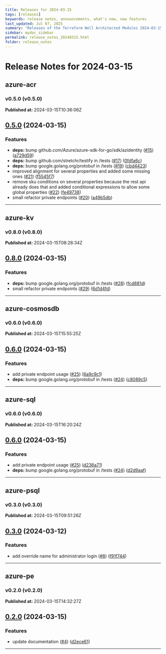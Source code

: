 ```yaml
---
title: Releases for 2024-03-15
tags: [releases]
keywords: release notes, announcements, what's new, new features
last_updated: Jul 07, 2025
summary: "Releases of the Terraform Well Architected Modules 2024-03-15"
sidebar: mydoc_sidebar
permalink: release_notes_20240315.html
folder: release_notes
---
```


# Release Notes for 2024-03-15

## azure-acr
### v0.5.0 (v0.5.0)
**Published at:** 2024-03-15T10:36:06Z

## [0.5.0](https://github.com/CloudNationHQ/terraform-azure-acr/compare/v0.4.0...v0.5.0) (2024-03-15)


### Features

* **deps:** bump github.com/Azure/azure-sdk-for-go/sdk/azidentity ([#15](https://github.com/CloudNationHQ/terraform-azure-acr/issues/15)) ([a729d59](https://github.com/CloudNationHQ/terraform-azure-acr/commit/a729d59b17cb827903df48b7165d3b9830f41c23))
* **deps:** bump github.com/stretchr/testify in /tests ([#17](https://github.com/CloudNationHQ/terraform-azure-acr/issues/17)) ([0fdfa6c](https://github.com/CloudNationHQ/terraform-azure-acr/commit/0fdfa6c62122b78e0923109734de2c9328199dd8))
* **deps:** bump google.golang.org/protobuf in /tests ([#19](https://github.com/CloudNationHQ/terraform-azure-acr/issues/19)) ([cbd4423](https://github.com/CloudNationHQ/terraform-azure-acr/commit/cbd44236e79de5af80a57dcc7324c3bfa42f0f58))
* improved alignment for several properties and added some missing ones ([#21](https://github.com/CloudNationHQ/terraform-azure-acr/issues/21)) ([f5545f7](https://github.com/CloudNationHQ/terraform-azure-acr/commit/f5545f70cdf97ca5d29c0ec5b6633990667234d5))
* remove sku conditions on several properties because the rest api already does that and added conditional expressions to allow some global properties ([#22](https://github.com/CloudNationHQ/terraform-azure-acr/issues/22)) ([fe49738](https://github.com/CloudNationHQ/terraform-azure-acr/commit/fe49738cbfd9a3bf65db835fda1c700b5624b13a))
* small refactor private endpoints ([#20](https://github.com/CloudNationHQ/terraform-azure-acr/issues/20)) ([a49b5db](https://github.com/CloudNationHQ/terraform-azure-acr/commit/a49b5db900162d2144be5e3bf2c3ee649c92aa08))

---

## azure-kv
### v0.8.0 (v0.8.0)
**Published at:** 2024-03-15T08:28:34Z

## [0.8.0](https://github.com/CloudNationHQ/terraform-azure-kv/compare/v0.7.0...v0.8.0) (2024-03-15)


### Features

* **deps:** bump google.golang.org/protobuf in /tests ([#28](https://github.com/CloudNationHQ/terraform-azure-kv/issues/28)) ([fcd881d](https://github.com/CloudNationHQ/terraform-azure-kv/commit/fcd881d7e816d2d0afc34ca44bbaf3f73f676e41))
* small refactor private endpoints ([#29](https://github.com/CloudNationHQ/terraform-azure-kv/issues/29)) ([6d1d4fd](https://github.com/CloudNationHQ/terraform-azure-kv/commit/6d1d4fdc96025ecf9e7b90dea9ae0467a3b01e1b))

---

## azure-cosmosdb
### v0.6.0 (v0.6.0)
**Published at:** 2024-03-15T15:55:25Z

## [0.6.0](https://github.com/CloudNationHQ/terraform-azure-cosmosdb/compare/v0.5.0...v0.6.0) (2024-03-15)


### Features

* add private endpoint usage ([#25](https://github.com/CloudNationHQ/terraform-azure-cosmosdb/issues/25)) ([6a9c9c1](https://github.com/CloudNationHQ/terraform-azure-cosmosdb/commit/6a9c9c1b2997529a88c8f933c64f539e887e8f62))
* **deps:** bump google.golang.org/protobuf in /tests ([#24](https://github.com/CloudNationHQ/terraform-azure-cosmosdb/issues/24)) ([c8089c5](https://github.com/CloudNationHQ/terraform-azure-cosmosdb/commit/c8089c54ef45094118129d65f68cb899eb676cc3))

---

## azure-sql
### v0.6.0 (v0.6.0)
**Published at:** 2024-03-15T16:20:24Z

## [0.6.0](https://github.com/CloudNationHQ/terraform-azure-sql/compare/v0.5.0...v0.6.0) (2024-03-15)


### Features

* add private endpoint usage ([#25](https://github.com/CloudNationHQ/terraform-azure-sql/issues/25)) ([d236a71](https://github.com/CloudNationHQ/terraform-azure-sql/commit/d236a71f29d17810e20b6459aa44ef1730521458))
* **deps:** bump google.golang.org/protobuf in /tests ([#24](https://github.com/CloudNationHQ/terraform-azure-sql/issues/24)) ([d2d9aaf](https://github.com/CloudNationHQ/terraform-azure-sql/commit/d2d9aafc2b156efd9f4fc3b3d1784d9653e62b7b))

---

## azure-psql
### v0.3.0 (v0.3.0)
**Published at:** 2024-03-15T09:51:26Z

## [0.3.0](https://github.com/CloudNationHQ/terraform-azure-psql/compare/v0.2.1...v0.3.0) (2024-03-12)


### Features

* add override name for administrator login ([#8](https://github.com/CloudNationHQ/terraform-azure-psql/issues/8)) ([f91f744](https://github.com/CloudNationHQ/terraform-azure-psql/commit/f91f7442c9fee531cef46fbd3871a04a1481db0a))

---

## azure-pe
### v0.2.0 (v0.2.0)
**Published at:** 2024-03-15T14:32:27Z

## [0.2.0](https://github.com/CloudNationHQ/terraform-azure-pe/compare/v0.1.0...v0.2.0) (2024-03-15)


### Features

* update documentation ([#4](https://github.com/CloudNationHQ/terraform-azure-pe/issues/4)) ([d2ece61](https://github.com/CloudNationHQ/terraform-azure-pe/commit/d2ece61eefba1b328b51787d3e6e365db0945847))

---

